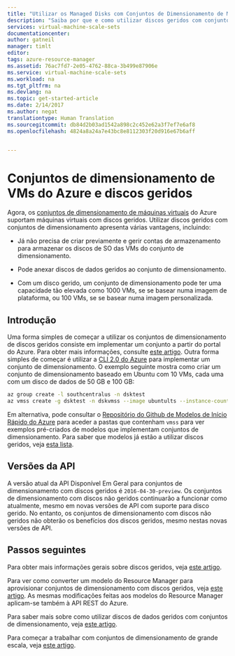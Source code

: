 ```yaml
---
title: "Utilizar os Managed Disks com Conjuntos de Dimensionamento de Máquinas Virtuais do Azure | Microsoft Docs"
description: "Saiba por que e como utilizar discos geridos com conjuntos de dimensionamento de máquinas virtuais"
services: virtual-machine-scale-sets
documentationcenter: 
author: gatneil
manager: timlt
editor: 
tags: azure-resource-manager
ms.assetid: 76ac7fd7-2e05-4762-88ca-3b499e87906e
ms.service: virtual-machine-scale-sets
ms.workload: na
ms.tgt_pltfrm: na
ms.devlang: na
ms.topic: get-started-article
ms.date: 2/14/2017
ms.author: negat
translationtype: Human Translation
ms.sourcegitcommit: db84d2b03ad1542a898c2c452e62a3f7ef7e6af8
ms.openlocfilehash: 4824a8a24a7e43bc8e8112303f20d916e67b6aff


---
```

# <a name="azure-vm-scale-sets-and-managed-disks"></a>Conjuntos de dimensionamento de VMs do Azure e discos geridos

Agora, os [conjuntos de dimensionamento de máquinas virtuais](/azure/virtual-machine-scale-sets/) do Azure suportam máquinas virtuais com discos geridos. Utilizar discos geridos com conjuntos de dimensionamento apresenta várias vantagens, incluindo:

* Já não precisa de criar previamente e gerir contas de armazenamento para armazenar os discos de SO das VMs do conjunto de dimensionamento.

* Pode anexar discos de dados geridos ao conjunto de dimensionamento.

* Com um disco gerido, um conjunto de dimensionamento pode ter uma capacidade tão elevada como 1000 VMs, se se basear numa imagem de plataforma, ou 100 VMs, se se basear numa imagem personalizada.

## <a name="get-started"></a>Introdução

Uma forma simples de começar a utilizar os conjuntos de dimensionamento de discos geridos consiste em implementar um conjunto a partir do portal do Azure. Para obter mais informações, consulte [este artigo](./virtual-machine-scale-sets-portal-create.md). Outra forma simples de começar é utilizar a [CLI 2.0 do Azure](https://docs.microsoft.com/cli/azure/install-az-cli2) para implementar um conjunto de dimensionamento. O exemplo seguinte mostra como criar um conjunto de dimensionamento baseado em Ubuntu com 10 VMs, cada uma com um disco de dados de 50 GB e 100 GB:

```bash
az group create -l southcentralus -n dsktest
az vmss create -g dsktest -n dskvmss --image ubuntults --instance-count 10 --data-disk-sizes-gb 50 100
```

Em alternativa, pode consultar o [Repositório do Github de Modelos de Início Rápido do Azure](https://github.com/Azure/azure-quickstart-templates) para aceder a pastas que contenham `vmss` para ver exemplos pré-criados de modelos que implementam conjuntos de dimensionamento. Para saber que modelos já estão a utilizar discos geridos, veja [esta lista](https://github.com/Azure/azure-quickstart-templates/blob/master/managed-disk-support-list.md).

## <a name="api-versions"></a>Versões da API

A versão atual da API Disponível Em Geral para conjuntos de dimensionamento com discos geridos é `2016-04-30-preview`. Os conjuntos de dimensionamento com discos não geridos continuarão a funcionar como atualmente, mesmo em novas versões de API com suporte para disco gerido. No entanto, os conjuntos de dimensionamento com discos não geridos não obterão os benefícios dos discos geridos, mesmo nestas novas versões de API.

## <a name="next-steps"></a>Passos seguintes

Para obter mais informações gerais sobre discos geridos, veja [este artigo](../storage/storage-managed-disks-overview.md).

Para ver como converter um modelo do Resource Manager para aprovisionar conjuntos de dimensionamento com discos geridos, veja [este artigo](./virtual-machine-scale-sets-convert-template-to-md.md). As mesmas modificações feitas aos modelos do Resource Manager aplicam-se também à API REST do Azure.

Para saber mais sobre como utilizar discos de dados geridos com conjuntos de dimensionamento, veja [este artigo](./virtual-machine-scale-sets-attached-disks.md).

Para começar a trabalhar com conjuntos de dimensionamento de grande escala, veja [este artigo](./virtual-machine-scale-sets-placement-groups.md).





<!--HONumber=Feb17_HO3-->


